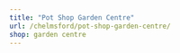 ```yaml
---
title: "Pot Shop Garden Centre"
url: /chelmsford/pot-shop-garden-centre/
shop: garden centre
---
```

